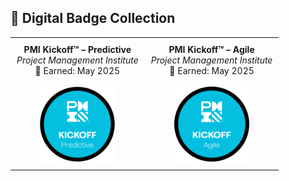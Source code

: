 ## 🏅 Digital Badge Collection

<table border = "0" style = "border-collapse: collapse; width: 100%;">
  <tr>
    <td style = "text-align:center; padding: 10px; border: none;">
      <strong>PMI Kickoff™ – Predictive</strong><br>
      <em>Project Management Institute</em><br>
      📅 Earned: May 2025<br><br>
      <img src = "./Digital-Badges/Kickoff-Predictive-Badge.png" alt = "PMI Predictive Badge" width = "120"/>
    </td>
    <td style = "text-align:center; padding: 10px; border: none;">
      <strong>PMI Kickoff™ – Agile</strong><br>
      <em>Project Management Institute</em><br>
      📅 Earned: May 2025<br><br>
      <img src = "./Digital-Badges/Kickoff-Agile-Badge.png" alt = "PMI Agile Badge" width = "120"/>
    </td>
  </tr>
</table>

